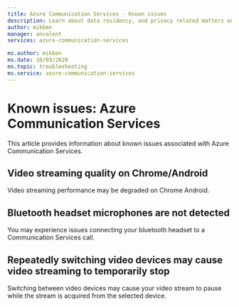 ```yaml
---
title: Azure Communication Services - Known issues
description: Learn about data residency, and privacy related matters on Azure Communication Services
author: mikben
manager: anvalent
services: azure-communication-services

ms.author: mikben
ms.date: 10/03/2020
ms.topic: troubleshooting
ms.service: azure-communication-services
---
```


# Known issues: Azure Communication Services

This article provides information about known issues associated with Azure Communication Services.

## Video streaming quality on Chrome/Android

Video streaming performance may be degraded on Chrome Android.

## Bluetooth headset microphones are not detected

You may experience issues connecting your bluetooth headset to a Communication Services call.

## Repeatedly switching video devices may cause video streaming to temporarily stop

Switching between video devices may cause your video stream to pause while the stream is acquired from the selected device.